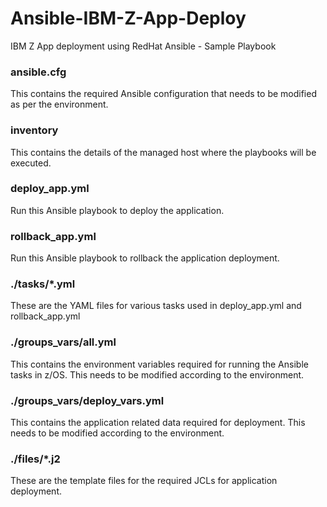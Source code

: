 # Ansible-IBM-Z-App-Deploy
IBM Z App deployment using RedHat Ansible - Sample Playbook

### ansible.cfg 
This contains the required Ansible configuration that needs to be modified as per the environment.
	
### inventory
This contains the details of the managed host where the playbooks will be executed.
	
### deploy_app.yml
Run this Ansible playbook to deploy the application.
	
### rollback_app.yml
Run this Ansible playbook to rollback the application deployment.
	
### ./tasks/*.yml
These are the YAML files for various tasks used in deploy_app.yml and rollback_app.yml

### ./groups_vars/all.yml
This contains the environment variables required for running the Ansible tasks in z/OS.  This needs to be modified according to the environment.

### ./groups_vars/deploy_vars.yml
This contains the application related data required for deployment.  This needs to be modified according to the environment.

### ./files/*.j2
These are the template files for the required JCLs for application deployment.
	
